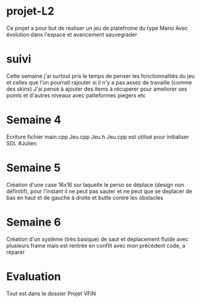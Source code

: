 # projet-L2
Ce projet a pour but de réaliser un jeu de platefrome du type Mario
Avec évolution dans l'espace et avancement sauvegrader

# suivi
Cette semaine j'ai surtout pris le temps de penser les fonctionnalités du jeu et celles que l'on pourrait rajouter si il n'y a pas assez de travaille (comme des skins)
J'ai pensé à ajouter des items à récuperer pour ameliorer ses points et d'autres niveaux avec palteformes piegers etc


# Semaine 4
Ecriture fichier main.cpp Jeu.cpp Jeu.h
Jeu.cpp est utilisé pour initialiser SDL #Julien

# Semaine 5
Création d'une case 16x16 sur laquelle le perso se déplace (design non définitif), pour l'instant il ne peut pas sauter et ne peut que se deplacer de bas en haut et de gauche à droite et butte contre les obstacles

# Semaine 6
Création d'un système (très basique) de saut et deplacement fluide avec plusieurs frame mais est rentrée en conflit avec mon précédent code, a réparer 

# Evaluation
Tout est dans le dossier Projet VFIN
